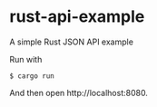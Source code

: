 # rust-api-example

A simple Rust JSON API example

Run with

```
$ cargo run
```

And then open http://localhost:8080.
